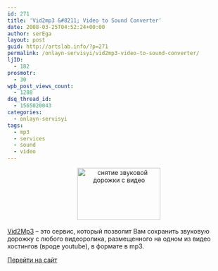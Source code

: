 ```yaml
---
id: 271
title: 'Vid2mp3 &#8211; Video to Sound Converter'
date: 2008-03-25T04:52:24+00:00
author: serEga
layout: post
guid: http://artslab.info/?p=271
permalink: /onlayn-servisyi/vid2mp3-video-to-sound-converter/
ljID:
  - 182
prosmotr:
  - 30
wpb_post_views_count:
  - 1288
dsq_thread_id:
  - 1565020043
categories:
  - onlayn-servisyi
tags:
  - mp3
  - services
  - sound
  - video
---
```

<center>
   <img STYLE="width: 189px; height: 118px" HEIGHT="118" WIDTH="189" BORDER="0" TITLE="снятие звуковой дорожки с видео" ALT="снятие звуковой дорожки с видео" SRC="http://googledrive.com/host/0B9lHVSSSdxdxd0hjdUdmRzY3Tjg/vid2mp3.gif" />
</center>



<a TARGET="_blank" HREF="http://www.vidtomp3.com/index.php">Vid2Mp3</a> &#8211; это сервис, который позволит Вам сохранить звуковую дорожку с любого видеоролика, размещенного на одном из видео хостингов (вроде youtube), в формате в mp3.

<a TARGET="_blank" HREF="http://www.vidtomp3.com/index.php">Перейти на сайт</a>